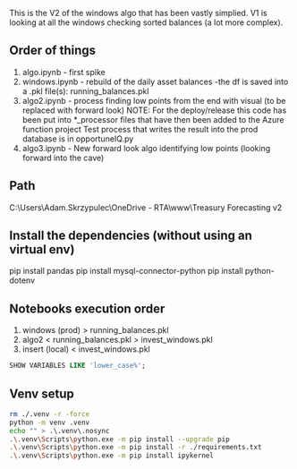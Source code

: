 This is the V2 of the windows algo that has been vastly simplied. V1 is looking at all the windows checking sorted balances (a lot more complex).

## Order of things
1. algo.ipynb - first spike
2. windows.ipynb - rebuild of the daily asset balances -the df is saved into a .pkl file(s): running_balances.pkl
3. algo2.ipynb   - process finding low points from the end with visual (to be replaced with forward look)
           NOTE: For the deploy/release this code has been put into *_processor files that have then been added to the Azure function project
                     Test process that writes the result into the prod database is in opportuneIQ.py
4. algo3.ipynb   - New forward look algo identifying low points (looking forward into the cave)


## Path
C:\Users\Adam.Skrzypulec\OneDrive - RTA\www\Treasury Forecasting v2

## Install the dependencies (without using an virtual env)
pip install pandas
pip install mysql-connector-python
pip install python-dotenv


## Notebooks execution order
1. windows (prod) > running_balances.pkl
2. algo2 < running_balances.pkl > invest_windows.pkl
3. insert (local) < invest_windows.pkl


```sql
SHOW VARIABLES LIKE 'lower_case%';
```


## Venv setup
```sh
rm ./.venv -r -force
python -m venv .venv
echo "" > .\.venv\.nosync
.\.venv\Scripts\python.exe -m pip install --upgrade pip
.\.venv\Scripts\python.exe -m pip install -r ./requirements.txt
.\.venv\Scripts\python.exe -m pip install ipykernel
```